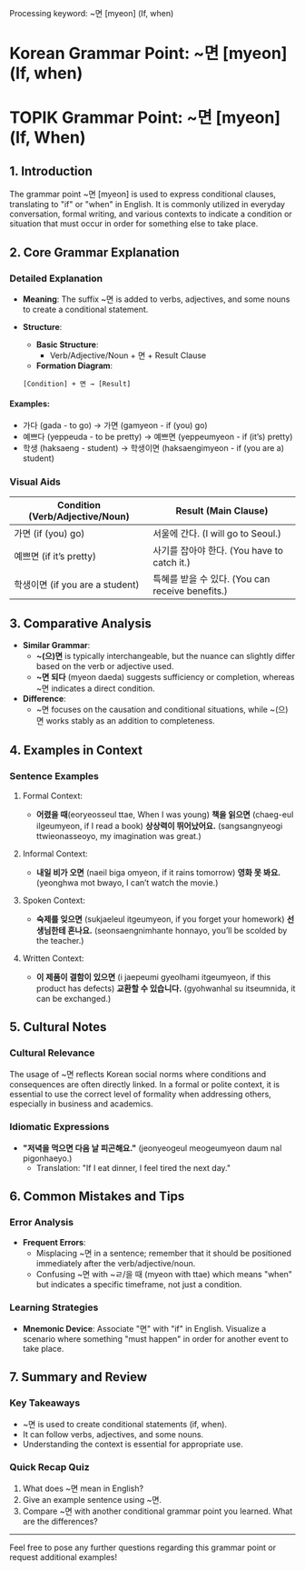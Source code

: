 Processing keyword: ~면 [myeon] (If, when)
# Korean Grammar Point: ~면 [myeon] (If, when)
# TOPIK Grammar Point: ~면 [myeon] (If, When)
## 1. Introduction
The grammar point ~면 [myeon] is used to express conditional clauses, translating to "if" or "when" in English. It is commonly utilized in everyday conversation, formal writing, and various contexts to indicate a condition or situation that must occur in order for something else to take place.
## 2. Core Grammar Explanation
### Detailed Explanation
- **Meaning**: The suffix ~면 is added to verbs, adjectives, and some nouns to create a conditional statement.
- **Structure**: 
  - **Basic Structure**: 
    - Verb/Adjective/Noun + 면 + Result Clause
  - **Formation Diagram**:
  
  ```
  [Condition] + 면 → [Result]
  ```
  
#### Examples:
- 가다 (gada - to go) → 가면 (gamyeon - if (you) go)
- 예쁘다 (yeppeuda - to be pretty) → 예쁘면 (yeppeumyeon - if (it’s) pretty)
- 학생 (haksaeng - student) → 학생이면 (haksaengimyeon - if (you are a) student)
### Visual Aids
| Condition (Verb/Adjective/Noun) | Result (Main Clause)   |
|----------------------------------|-----------------------|
| 가면 (if (you) go)              | 서울에 간다. (I will go to Seoul.) |
| 예쁘면 (if it’s pretty)         | 사기를 잡아야 한다. (You have to catch it.) |
| 학생이면 (if you are a student) | 특혜를 받을 수 있다. (You can receive benefits.) |
## 3. Comparative Analysis
- **Similar Grammar**: 
  - **~(으)면** is typically interchangeable, but the nuance can slightly differ based on the verb or adjective used.
  - **~면 되다** (myeon daeda) suggests sufficiency or completion, whereas ~면 indicates a direct condition.
- **Difference**:
  - ~면 focuses on the causation and conditional situations, while ~(으)면 works stably as an addition to completeness.
## 4. Examples in Context
### Sentence Examples
1. Formal Context: 
   - **어렸을 때**(eoryeosseul ttae, When I was young) **책을 읽으면** (chaeg-eul ilgeumyeon, if I read a book) **상상력이 뛰어났어요.** (sangsangnyeogi ttwieonasseoyo, my imagination was great.)
   
2. Informal Context: 
   - **내일 비가 오면** (naeil biga omyeon, if it rains tomorrow) **영화 못 봐요.** (yeonghwa mot bwayo, I can’t watch the movie.)
3. Spoken Context:
   - **숙제를 잊으면** (sukjaeleul itgeumyeon, if you forget your homework) **선생님한테 혼나요.** (seonsaengnimhante honnayo, you’ll be scolded by the teacher.)
4. Written Context:
   - **이 제품이 결함이 있으면** (i jaepeumi gyeolhami itgeumyeon, if this product has defects) **교환할 수 있습니다.** (gyohwanhal su itseumnida, it can be exchanged.)
## 5. Cultural Notes
### Cultural Relevance
The usage of ~면 reflects Korean social norms where conditions and consequences are often directly linked. In a formal or polite context, it is essential to use the correct level of formality when addressing others, especially in business and academics. 
### Idiomatic Expressions
- **"저녁을 먹으면 다음 날 피곤해요."** (jeonyeogeul meogeumyeon daum nal pigonhaeyo.)
  - Translation: "If I eat dinner, I feel tired the next day."
## 6. Common Mistakes and Tips
### Error Analysis
- **Frequent Errors**: 
  - Misplacing ~면 in a sentence; remember that it should be positioned immediately after the verb/adjective/noun.
  - Confusing ~면 with ~ㄹ/을 때 (myeon with ttae) which means "when" but indicates a specific timeframe, not just a condition.
### Learning Strategies
- **Mnemonic Device**: Associate "면" with "if" in English. Visualize a scenario where something "must happen" in order for another event to take place.
## 7. Summary and Review
### Key Takeaways
- ~면 is used to create conditional statements (if, when).
- It can follow verbs, adjectives, and some nouns.
- Understanding the context is essential for appropriate use.
### Quick Recap Quiz
1. What does ~면 mean in English?
2. Give an example sentence using ~면.
3. Compare ~면 with another conditional grammar point you learned. What are the differences?
--- 
Feel free to pose any further questions regarding this grammar point or request additional examples!

